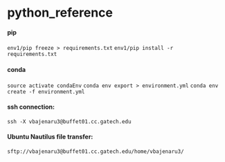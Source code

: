 # python_reference

#### pip
`env1/pip freeze > requirements.txt`
`env1/pip install -r requirements.txt`

#### conda
`source activate condaEnv`
`conda env export > environment.yml`
`conda env create -f environment.yml`

#### ssh connection:
`ssh -X vbajenaru3@buffet01.cc.gatech.edu`

#### Ubuntu Nautilus file transfer:
`sftp://vbajenaru3@buffet01.cc.gatech.edu/home/vbajenaru3/`
